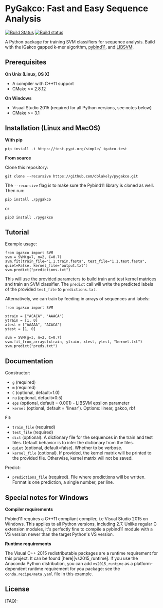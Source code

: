 # PyGakco: Fast and Easy Sequence Analysis

[![Build Status](https://travis-ci.org/pybind/igakco.svg?branch=master)](https://travis-ci.org/pybind/igakco)
[![Build status](https://ci.appveyor.com/api/projects/status/57nnxfm4subeug43/branch/master?svg=true)](https://ci.appveyor.com/project/dean0x7d/cmake-example/branch/master)

A Python package for training SVM classifiers for sequence analysis. Build with the iGakco gapped k-mer algorithm, [pybind11](https://github.com/pybind/pybind11), and [LIBSVM](https://github.com/cjlin1/libsvm).


## Prerequisites

**On Unix (Linux, OS X)**

* A compiler with C++11 support
* CMake >= 2.8.12

**On Windows**

* Visual Studio 2015 (required for all Python versions, see notes below)
* CMake >= 3.1


## Installation (Linux and MacOS)
**With pip**
```
pip install -i https://test.pypi.org/simple/ igakco-test
```

**From source**

Clone this repository:
```
git clone --recursive https://github.com/dblakely/pygakco.git
```
The `--recursive` flag is to make sure the Pybind11 library is cloned as well. Then run:

`pip install ./pygakco`

or

`pip3 install ./pygakco`

## Tutorial
Example usage:
```
from igakco import SVM
svm = SVM(g=7, m=2, C=0.7)
svm.fit(train_file="1.1.train.fasta", test_file="1.1.test.fasta", quiet=False, kernel_file="output.txt")
svm.predict("predictions.txt")
```
This will use the provided parameters to build train and test kernel matrices and train an SVM classifier. The `predict` call will write the predicted labels of the provided `test_file` to `predictions.txt`.

Alternatively, we can train by feeding in arrays of sequences and labels:
```
from igakco import SVM

xtrain = ["ACACA", "AAACA"]
ytrain = [1, 0]
xtest = ["AAAAA", "ACACA"]
ytest = [1, 0]

svm = SVM(g=3, m=2, C=0.7)
svm.fit_from_arrays(xtrain, ytrain, xtest, ytest, "kernel.txt")
svm.predict("preds.txt")
```

## Documentation
Constructor:
* `g` (required)
* `m` (required)
* `C` (optional, default=1.0)
* `nu` (optional, default=0.5)
* `eps` (optional, default = 0.001) - LIBSVM epsilon parameter
* `kernel` (optional, default = 'linear'). Options: linear, gakco, rbf

Fit:
* `train_file` (required)
* `test_file` (required)
* `dict` (optional). A dictionary file for the sequences in the train and test files. Default behavior is to infer the dictionary from the files.
* `quiet` (optional, default=false). Whether to be verbose.
* `kernel_file` (optional). If provided, the kernel matrix will be printed to the provided file. Otherwise, kernel matrix will not be saved.

Predict:
* `predictions_file` (required). File where predictions will be written. Format is one prediction, a single number, per line.

## Special notes for Windows

**Compiler requirements**

Pybind11 requires a C++11 compliant compiler, i.e Visual Studio 2015 on Windows.
This applies to all Python versions, including 2.7. Unlike regular C extension
modules, it's perfectly fine to compile a pybind11 module with a VS version newer
than the target Python's VS version.

**Runtime requirements**

The Visual C++ 2015 redistributable packages are a runtime requirement for this
project. It can be found [here][vs2015_runtime]. If you use the Anaconda Python
distribution, you can add `vs2015_runtime` as a platform-dependent runtime
requirement for you package: see the `conda.recipe/meta.yaml` file in this example.


## License

[FAQ]: 
